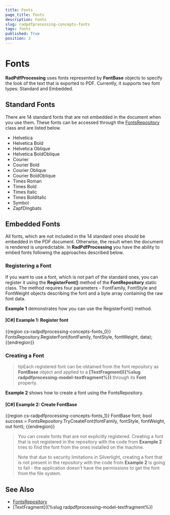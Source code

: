 ```yaml
---
title: Fonts
page_title: Fonts
description: Fonts
slug: radpdfprocessing-concepts-fonts
tags: fonts
published: True
position: 3
---
```


# Fonts



__RadPdfProcessing__ uses fonts represented by __FontBase__ objects to specify the look of the text that is exported to PDF. Currently, it supports two font types: Standard and Embedded.
      

## Standard Fonts
There are 14 standard fonts that are not embedded in the document when you use them. These fonts can be accessed through the [FontsRepository](https://docs.telerik.com/devtools/document-processing/api/Telerik.Windows.Documents.Fixed.Model.Fonts.FontsRepository.html) class and are listed below.

        

* Helvetica
* Helvetica Bold
* Helvetica Oblique
* Helvetica BoldOblique
* Courier
* Courier Bold
* Courier Oblique
* Courier BoldOblique
* Times Roman
* Times Bold
* Times Italic
* Times BoldItalic
* Symbol
* ZapfDingbats

## Embedded Fonts

All fonts, which are not included in the 14 standard ones should be embedded in the PDF document. Otherwise, the result when the document is rendered is unpredictable. In __RadPdfProcessing__ you have the ability to embed fonts following the approaches described below.
        

### Registering a Font

If you want to use a font, which is not part of the standard ones, you can register it using the __RegisterFont()__ method of the __FontRepository__ static class. The method requires four parameters - FontFamily, FontStyle and FontWeight objects describing the font and a byte array containing the raw font data.
            

__Example 1__ demonstrates how you can use the RegisterFont() method.
            

#### __[C#] Example 1: Register font__

{{region cs-radpdfprocessing-concepts-fonts_0}}
	FontsRepository.RegisterFont(fontFamily, fontStyle, fontWeight, data);
{{endregion}}



### Creating a Font

>tipEach registered font can be obtained from the font repository as __FontBase__ object and applied to a __[TextFragment]({%slug radpdfprocessing-model-textfragment%})__ through its __Font__ property.
            

__Example 2__ shows how to create a font using the FontsRepository.
            

#### __[C#] Example 2: Create FontBase__

{{region cs-radpdfprocessing-concepts-fonts_1}}
	FontBase font;
	bool success = FontsRepository.TryCreateFont(fontFamily, fontStyle, fontWeight, out font);
{{endregion}}


>You can create fonts that are not explicitly registered. Creating a font that is not registered in the repository with the code from __Example 2__ tries to find the font from the ones installed on the machine. 
>
>Note that due to security limitations in Silverlight, creating a font that is not present in the repository with the code from __Example 2__ is going to fail - the application doesn't have the permissions to get the font from the file system.



## See Also
 * [FontsRepository](https://docs.telerik.com/devtools/document-processing/api/Telerik.Windows.Documents.Fixed.Model.Fonts.FontsRepository.html)
 * [TextFragment]({%slug radpdfprocessing-model-textfragment%})

